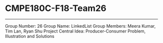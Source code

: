 # CMPE180C-F18-Team26
---------------------------------------------
Group Number: 26
Group Name: LinkedList
Group Members: Meera Kumar, Tim Lan, Ryan Shu
Project Central Idea: Producer-Consumer Problem, Illustration and Solutions
